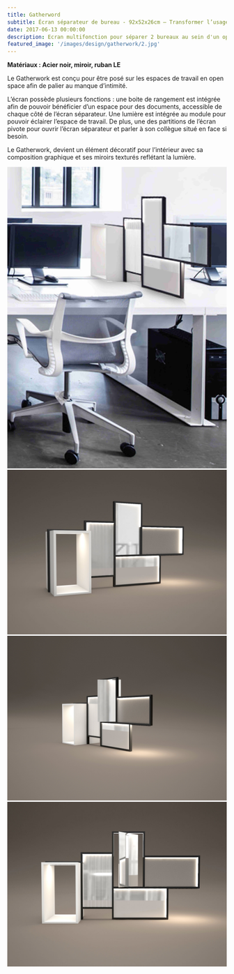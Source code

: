 ```yaml
---
title: Gatherword
subtitle: Écran séparateur de bureau - 92x52x26cm – Transformer l’usage du miroir
date: 2017-06-13 00:00:00
description: Ecran multifonction pour séparer 2 bureaux au sein d'un open space
featured_image: '/images/design/gatherwork/2.jpg'
---
```


**Matériaux : Acier noir, miroir, ruban LE**

Le Gatherwork est conçu pour être posé sur les espaces de travail en open space afin de palier au manque d’intimité.

L’écran possède plusieurs fonctions : une boite de rangement est intégrée afin de pouvoir bénéficier d’un espace 
pour des documents, accessible de chaque côté de l’écran séparateur. Une lumière est intégrée au module pour pouvoir 
éclairer l’espace de travail. De plus, une des partitions de l’écran pivote pour ouvrir l’écran séparateur et 
parler à son collègue situé en face si besoin.

Le Gatherwork, devient un élément décoratif pour l’intérieur avec sa composition graphique et ses miroirs texturés 
reflétant la lumière.

<div class="gallery" data-columns="3">
	<img src="/images/design/gatherwork/1.jpg">
	<img src="/images/design/gatherwork/2.jpg">
	<img src="/images/design/gatherwork/3.jpg">
	<img src="/images/design/gatherwork/4.jpg">
</div>